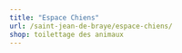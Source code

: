 ```yaml
---
title: "Espace Chiens"
url: /saint-jean-de-braye/espace-chiens/
shop: toilettage des animaux
---
```

